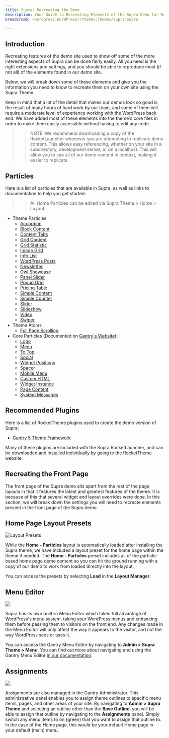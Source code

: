 ```yaml
---
title: Supra: Recreating the Demo
description: Your Guide to Recreating Elements of the Supra Demo for WordPress
breadcrumb: /wordpress:WordPress/!themes:Themes/supra:Supra

---
```


Introduction
-----

Recreating features of the demo site used to show off some of the more interesting aspects of Supra can be done fairly easily. All you need is the right extensions and settings, and you should be able to reproduce most (if not all) of the elements found in our demo site.

Below, we will break down some of these elements and give you the information you need to know to recreate them on your own site using the Supra Theme.

Keep in mind that a lot of the detail that makes our demos look so good is the result of many hours of hard work by our team, and some of them will require a moderate level of experience working with the WordPress back end. We have added most of these elements into the theme's core files in order to make them easily accessible without having to edit any code.

>> NOTE: We recommend downloading a copy of the RocketLauncher whenever you are attempting to replicate demo content. This allows easy referencing, whether on your site in a subdirectory, development server, or on a localhost. This will allow you to see all of our demo content in context, making it easier to replicate.

Particles
-----

Here is a list of particles that are available in Supra, as well as links to documentation to help you get started:

>> All Home Particles can be edited via Supra Theme > Home > Layout.

* Theme Particles
    - [Accordion](particle_accordion.md)
    - [Block Content](particle_block.md)
    - [Content Tabs](particle_tabs.md)
    - [Grid Content](particle_gridcontent.md)
    - [Grid Statistic](particle_grid.md)
    - [Image Grid](particle_image.md)
    - [Info List](particle_info.md)
    - [WordPress Posts](particle_wordpress.md)
    - [Newsletter](particle_newsletter.md)
    - [Owl Showcase](particle_owl.md)
    - [Panel Slider](particle_panel.md)
    - [Popup Grid](particle_popupgrid.md)
    - [Pricing Table](particle_pricing.md)
    - [Simple Content](particle_simple.md)
    - [Simple Counter](particle_simplecounter.md)
    - [Slider](particle_slider.md)
    - [Slideshow](particle_slideshow.md)
    - [Video](particle_video.md)
    - [Swiper](particle_swiper.md)
* Theme Atoms
    - [Full Page Scrolling](atom_fullpage.md)
* Core Particles (Documented on [Gantry's Website](http://gantry.org)):
    - [Logo](http://docs.gantry.org/gantry5/particles/logo)
    - [Menu](http://docs.gantry.org/gantry5/particles/menu-control)
    - [To Top](http://docs.gantry.org/gantry5/particles/to-top)
    - [Social](http://docs.gantry.org/gantry5/particles/social)
    - [Widget Positions](http://docs.gantry.org/gantry5/particles/position)
    - [Spacer](http://docs.gantry.org/gantry5/particles/spacer)
    - [Mobile Menu](http://docs.gantry.org/gantry5/particles/mobile-menu)
    - [Custom HTML](http://docs.gantry.org/gantry5/particles/custom-html)
    - [Widget Instance](http://docs.gantry.org/gantry5/particles/module-instance)
    - [Page Content](http://docs.gantry.org/gantry5/particles/page-content)
    - [System Messages](http://docs.gantry.org/gantry5/particles/system-messages)

Recommended Plugins
-----

Here is a list of RocketTheme plugins used to create the demo version of Supra:

* [Gantry 5 Theme Framework](http://gantry.org/)

Many of these plugins are included with the Supra RocketLauncher, and can be downloaded and installed individually by going to the RocketTheme website.

Recreating the Front Page
-----

The front page of the Supra demo sits apart from the rest of the page layouts in that it features the latest and greatest features of the theme. It is because of this that several widget and layout overrides were done. In this section, we will break down the settings you will need to recreate elements present in the front page of the Supra demo.

Home Page Layout Presets
-----

![Layout Presets](assets/layout_presets.jpeg)

While the **Home - Particles** layout is automatically loaded after installing the Supra theme, we have included a layout preset for the home page within the theme if needed. The **Home - Particles** preset includes all of the particle-based home page demo content so you can hit the ground running with a copy of our demo to work from loaded directly into the layout.

You can access the presets by selecting **Load** in the **Layout Manager**.

Menu Editor
-----

![](assets/menu_1.jpeg)

Supra has its own built-in Menu Editor which takes full advantage of WordPress's menu system, taking your WordPress menus and enhancing them before passing them to visitors on the front end. Any changes made in the Menu Editor will only affect the way it appears to the visitor, and not the way WordPress sees or uses it.

You can access the Gantry Menu Editor by navigating to **Admin > Supra Theme > Menu**. You can find out more about navigating and using the Gantry Menu Editor [in our documentation](http://docs.gantry.org/gantry5/configure/menu-editor).

Assignments
-----

![](assets/assignments_1.jpeg)

Assignments are also managed in the Gantry Administrator. This administrative panel enables you to assign theme outlines to specific menu items, pages, and other areas of your site. By navigating to **Admin > Supra Theme** and selecting an outline other than the **Base Outline**, you will be able to assign that outline by navigating to the **Assignments** panel. Simply switch any menu items to on (green) that you want to assign that outline to. In the case of the Home page, this would be your default Home page in your default (main) menu.

